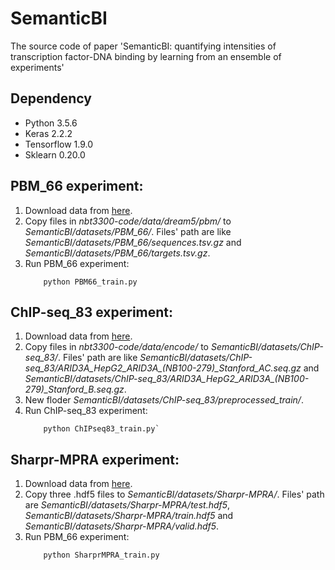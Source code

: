 # SemanticBI
The source code of paper 'SemanticBI: quantifying intensities of transcription factor-DNA binding by learning from an ensemble of experiments'

## Dependency 
* Python 3.5.6
* Keras 2.2.2
* Tensorflow 1.9.0
* Sklearn 0.20.0

## PBM_66 experiment:
1. Download data from [here](http://tools.genes.toronto.edu/deepbind/nbtcode/).
2. Copy files in *nbt3300-code/data/dream5/pbm/* to *SemanticBI/datasets/PBM_66/*. Files' path are like *SemanticBI/datasets/PBM_66/sequences.tsv.gz* and *SemanticBI/datasets/PBM_66/targets.tsv.gz*.
3. Run PBM_66 experiment:
    ```
        python PBM66_train.py
    ```

## ChIP-seq_83 experiment:
1. Download data from [here](http://tools.genes.toronto.edu/deepbind/nbtcode/).
2. Copy files in *nbt3300-code/data/encode/* to *SemanticBI/datasets/ChIP-seq_83/*. Files' path are like *SemanticBI/datasets/ChIP-seq_83/ARID3A_HepG2_ARID3A_(NB100-279)_Stanford_AC.seq.gz* and *SemanticBI/datasets/ChIP-seq_83/ARID3A_HepG2_ARID3A_(NB100-279)_Stanford_B.seq.gz*.
3. New floder *SemanticBI/datasets/ChIP-seq_83/preprocessed_train/*.
4. Run ChIP-seq_83 experiment:
    ```
        python ChIPseq83_train.py`
    ```

## Sharpr-MPRA experiment:
1. Download data from [here](http://mitra.stanford.edu/kundaje/projects/mpra/data/).
2. Copy three .hdf5 files to *SemanticBI/datasets/Sharpr-MPRA/*. Files' path are *SemanticBI/datasets/Sharpr-MPRA/test.hdf5*, *SemanticBI/datasets/Sharpr-MPRA/train.hdf5* and *SemanticBI/datasets/Sharpr-MPRA/valid.hdf5*.
3. Run PBM_66 experiment:
    ```
        python SharprMPRA_train.py
    ```
